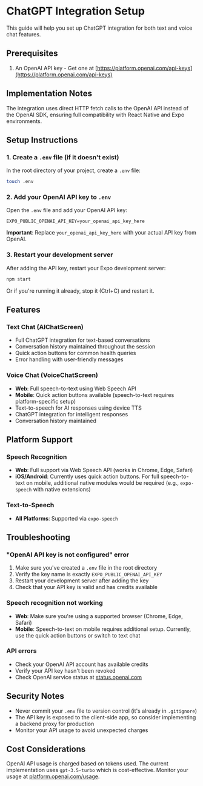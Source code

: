 # ChatGPT Integration Setup

This guide will help you set up ChatGPT integration for both text and voice chat features.

## Prerequisites

1. An OpenAI API key - Get one at [https://platform.openai.com/api-keys](https://platform.openai.com/api-keys)

## Implementation Notes

The integration uses direct HTTP fetch calls to the OpenAI API instead of the OpenAI SDK, ensuring full compatibility with React Native and Expo environments.

## Setup Instructions

### 1. Create a `.env` file (if it doesn't exist)

In the root directory of your project, create a `.env` file:

```bash
touch .env
```

### 2. Add your OpenAI API key to `.env`

Open the `.env` file and add your OpenAI API key:

```
EXPO_PUBLIC_OPENAI_API_KEY=your_openai_api_key_here
```

**Important**: Replace `your_openai_api_key_here` with your actual API key from OpenAI.

### 3. Restart your development server

After adding the API key, restart your Expo development server:

```bash
npm start
```

Or if you're running it already, stop it (Ctrl+C) and restart it.

## Features

### Text Chat (AIChatScreen)
- Full ChatGPT integration for text-based conversations
- Conversation history maintained throughout the session
- Quick action buttons for common health queries
- Error handling with user-friendly messages

### Voice Chat (VoiceChatScreen)
- **Web**: Full speech-to-text using Web Speech API
- **Mobile**: Quick action buttons available (speech-to-text requires platform-specific setup)
- Text-to-speech for AI responses using device TTS
- ChatGPT integration for intelligent responses
- Conversation history maintained

## Platform Support

### Speech Recognition
- **Web**: Full support via Web Speech API (works in Chrome, Edge, Safari)
- **iOS/Android**: Currently uses quick action buttons. For full speech-to-text on mobile, additional native modules would be required (e.g., `expo-speech` with native extensions)

### Text-to-Speech
- **All Platforms**: Supported via `expo-speech`

## Troubleshooting

### "OpenAI API key is not configured" error
1. Make sure you've created a `.env` file in the root directory
2. Verify the key name is exactly `EXPO_PUBLIC_OPENAI_API_KEY`
3. Restart your development server after adding the key
4. Check that your API key is valid and has credits available

### Speech recognition not working
- **Web**: Make sure you're using a supported browser (Chrome, Edge, Safari)
- **Mobile**: Speech-to-text on mobile requires additional setup. Currently, use the quick action buttons or switch to text chat

### API errors
- Check your OpenAI API account has available credits
- Verify your API key hasn't been revoked
- Check OpenAI service status at [status.openai.com](https://status.openai.com)

## Security Notes

- Never commit your `.env` file to version control (it's already in `.gitignore`)
- The API key is exposed to the client-side app, so consider implementing a backend proxy for production
- Monitor your API usage to avoid unexpected charges

## Cost Considerations

OpenAI API usage is charged based on tokens used. The current implementation uses `gpt-3.5-turbo` which is cost-effective. Monitor your usage at [platform.openai.com/usage](https://platform.openai.com/usage).

